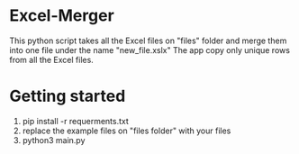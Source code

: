 # Excel-Merger
This python script takes all the Excel files on "files" folder and merge them into one file under the name "new_file.xslx"
The app copy only unique rows from all the Excel files.

# Getting started
1. pip install -r requerments.txt
2. replace the example files on "files folder" with your files
3. python3 main.py
